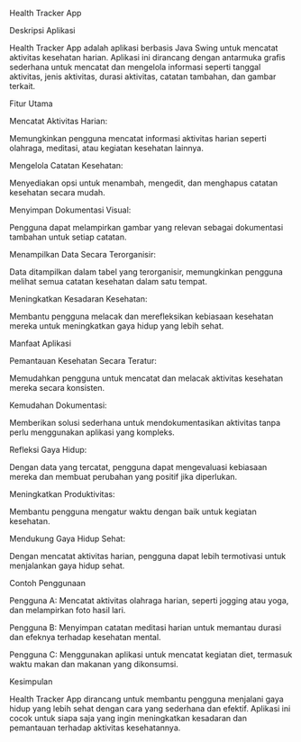 Health Tracker App

Deskripsi Aplikasi

Health Tracker App adalah aplikasi berbasis Java Swing untuk mencatat aktivitas kesehatan harian. Aplikasi ini dirancang dengan antarmuka grafis sederhana untuk mencatat dan mengelola informasi seperti tanggal aktivitas, jenis aktivitas, durasi aktivitas, catatan tambahan, dan gambar terkait.

Fitur Utama

Mencatat Aktivitas Harian:

Memungkinkan pengguna mencatat informasi aktivitas harian seperti olahraga, meditasi, atau kegiatan kesehatan lainnya.

Mengelola Catatan Kesehatan:

Menyediakan opsi untuk menambah, mengedit, dan menghapus catatan kesehatan secara mudah.

Menyimpan Dokumentasi Visual:

Pengguna dapat melampirkan gambar yang relevan sebagai dokumentasi tambahan untuk setiap catatan.

Menampilkan Data Secara Terorganisir:

Data ditampilkan dalam tabel yang terorganisir, memungkinkan pengguna melihat semua catatan kesehatan dalam satu tempat.

Meningkatkan Kesadaran Kesehatan:

Membantu pengguna melacak dan merefleksikan kebiasaan kesehatan mereka untuk meningkatkan gaya hidup yang lebih sehat.

Manfaat Aplikasi

Pemantauan Kesehatan Secara Teratur:

Memudahkan pengguna untuk mencatat dan melacak aktivitas kesehatan mereka secara konsisten.

Kemudahan Dokumentasi:

Memberikan solusi sederhana untuk mendokumentasikan aktivitas tanpa perlu menggunakan aplikasi yang kompleks.

Refleksi Gaya Hidup:

Dengan data yang tercatat, pengguna dapat mengevaluasi kebiasaan mereka dan membuat perubahan yang positif jika diperlukan.

Meningkatkan Produktivitas:

Membantu pengguna mengatur waktu dengan baik untuk kegiatan kesehatan.

Mendukung Gaya Hidup Sehat:

Dengan mencatat aktivitas harian, pengguna dapat lebih termotivasi untuk menjalankan gaya hidup sehat.

Contoh Penggunaan

Pengguna A: Mencatat aktivitas olahraga harian, seperti jogging atau yoga, dan melampirkan foto hasil lari.

Pengguna B: Menyimpan catatan meditasi harian untuk memantau durasi dan efeknya terhadap kesehatan mental.

Pengguna C: Menggunakan aplikasi untuk mencatat kegiatan diet, termasuk waktu makan dan makanan yang dikonsumsi.

Kesimpulan

Health Tracker App dirancang untuk membantu pengguna menjalani gaya hidup yang lebih sehat dengan cara yang sederhana dan efektif. Aplikasi ini cocok untuk siapa saja yang ingin meningkatkan kesadaran dan pemantauan terhadap aktivitas kesehatannya.

